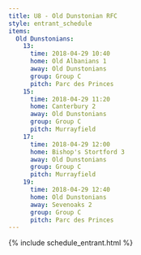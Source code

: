 ```yaml
---
title: U8 - Old Dunstonian RFC
style: entrant_schedule
items:
  Old Dunstonians:
    13:
      time: 2018-04-29 10:40
      home: Old Albanians 1
      away: Old Dunstonians
      group: Group C
      pitch: Parc des Princes
    15:
      time: 2018-04-29 11:20
      home: Canterbury 2
      away: Old Dunstonians
      group: Group C
      pitch: Murrayfield
    17:
      time: 2018-04-29 12:00
      home: Bishop's Stortford 3
      away: Old Dunstonians
      group: Group C
      pitch: Murrayfield
    19:
      time: 2018-04-29 12:40
      home: Old Dunstonians
      away: Sevenoaks 2
      group: Group C
      pitch: Parc des Princes
---
```


{% include schedule_entrant.html %}

